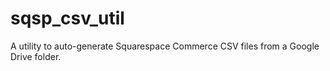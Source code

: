 # sqsp_csv_util
A utility to auto-generate Squarespace Commerce CSV files from a Google Drive folder.
